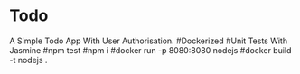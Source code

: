 # Todo
A Simple Todo App With User Authorisation.
#Dockerized
#Unit Tests With Jasmine
#npm test
#npm i 
#docker run -p 8080:8080 nodejs
#docker build -t nodejs .  